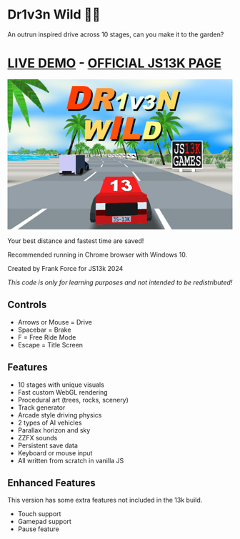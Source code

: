 # Dr1v3n Wild 🚗🌴

An outrun inspired drive across 10 stages, can you make it to the garden?

# [LIVE DEMO](https://killedbyapixel.github.io/Drive13K) - [OFFICIAL JS13K PAGE](https://dev.js13kgames.com/2024/games/dr1v3n-wild)

![DR1V3N WILD - A JS13k Game by Frank Force](/screenshot.png)

Your best distance and fastest time are saved!

Recommended running in Chrome browser with Windows 10.

Created by Frank Force for JS13k 2024

*This code is only for learning purposes and not intended to be redistributed!*

## Controls

- Arrows or Mouse = Drive
- Spacebar = Brake
- F = Free Ride Mode
- Escape = Title Screen

## Features

- 10 stages with unique visuals
- Fast custom WebGL rendering
- Procedural art (trees, rocks, scenery)
- Track generator
- Arcade style driving physics
- 2 types of AI vehicles
- Parallax horizon and sky
- ZZFX sounds
- Persistent save data
- Keyboard or mouse input
- All written from scratch in vanilla JS

## Enhanced Features

This version has some extra features not included in the 13k build.

- Touch support
- Gamepad support
- Pause feature
